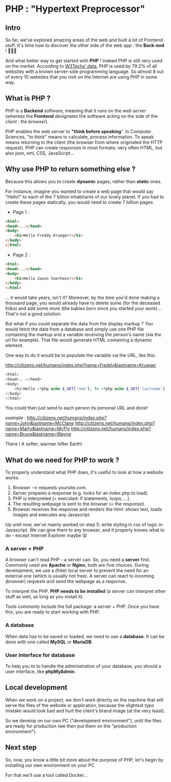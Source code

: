# PHP : "Hypertext Preprocessor"

## Intro

So far, we've explored amazing areas of the web and built a lot of Frontend stuff. 
It's time now to discover the other side of the web app : the **Back-end** ! 📡💥😲

And what better way to get started with **PHP** ! Indeed PHP is still very used on the market. According to [W3Techs’ data](https://w3techs.com/technologies/details/pl-php), PHP is used by 79.2% of all websites with a known server-side programming language. So almost 8 out of every 10 websites that you visit on the Internet are using PHP in some way.

## What is PHP ?

PHP is a  **Backend** software, meaning that it runs on the *web server* (whereas the **Frontend** designates the software acting on the side of the *client* : the *browser*).

PHP enables the web server to **"think before speaking**". In Computer Sciences, "to think" means to calculate, process information. To speak means returning to the client (the browser from where originated the HTTP request).
PHP can create responses in most formats: very often HTML, but also json, xml, CSS, JavaScript... 

## Why use PHP to return something else ?

Because this allows you to create **dynamic** pages, rather than **static** ones.

For instance, imagine you wanted to create a web page that would say "Hello!" to each of the 7 billion inhabitants of our lovely planet.
If you had to create these pages statically, you would need to create 7 billion pages. 

- Page 1 :
```HTML
<html>
<head>...</head>
<body>
	<h1>Hello Freddy Krueger!</h1>
</body>
</html>
```

- Page 2 :
```HTML
<html>
<head>...</head>
<body>
	<h1>Hello Jason Voorhees!</h1>
</body>
</html>
```


... it would take years, isn't it? Moreover, by the time you'd done making a thousand page, you would already have to delete some (for the deceased folks) and add some more (the babies born since you started your work)... That's not a good solution.

But what if you could separate the data from the display markup ? 
You would fetch the data from a database and simply use one PHP file containing the markup and a variable receiving the person's name (via the url for example). That file would generate HTML containing a dynamic element.

One way to do it would be to populate the variable via the URL, like this:  

http://citizens.net/humans/index.php?name=Freddy&lastname=Krueger


```PHP
<html>
<head>...</head>
<body>
	<h1>Hello <?php echo $_GET['nom']; ?> <?php echo $_GET['lastname']; ?>!</h1>
</body>
</html>
```

You could then just send to each person its personal URL and done!

*example :* 
http://citizens.net/humans/index.php?name=John&lastname=McClane 
http://citizens.net/humans/index.php?name=Marty&lastname=McFly 
http://citizens.net/humans/index.php?name=Bruce&lastname=Wayne 

There ! A softer, warmer lofter Earth!

## What do we need for PHP to work ?

To properly understand what PHP does, it's useful to look at how a website works.
1. Browser --> requests yoursite.com.
2. Server prepares a response (e.g. looks for an index.php to load).
3. PHP is interpreted (= executed: if statements, loops, ...).
4. The resulting webpage is sent to the browser (= the response).
5. Browser receives the response and renders the html: shows text, loads images and executes any Javascript.

Up until now, we've mainly worked on step 5: write styling in css of logic in Javascript.
We can give them to any browser, and it properly knows what to do - except Internet Explorer maybe 😝

### A server + PHP
A browser can't read PHP - a server can.
So, you need a **server** first. Commonly used are **Apache** or **Nginx**, both are fine choices.
During development, we use a (free) local server to prevent the need for an external one (which is usually not free).
A server can react to incoming (browser) requests and send the webpage as a response.

To interpret the PHP, **PHP needs to be installed** (a server can interpret other stuff as well, as long as you install it).

Tools commonly include the full package: a server + PHP.
Once you have this, you are ready to start working with PHP.

### A database
When data has to be saved or loaded, we need to use a **database**. It can be done with one called **MySQL** or **MariaDB**.

### User interface for database
To help you to to handle the administration of your database, you should a user interface, like **phpMyAdmin**. 


## Local development

When we work on a project, we don't work directly on the machine that will serve the files of the website or application, because the slightest typo mistake would look bad and hurt the client's brand image (at the very least). 

So we develop on our own PC ("development environment"), until the files are ready for production (we then put them on the "production environment").


## Next step

So, now, you know a little bit more about the purpose of PHP, let's begin by installing our own environment on your PC. 

For that we'll use a tool called Docker...

